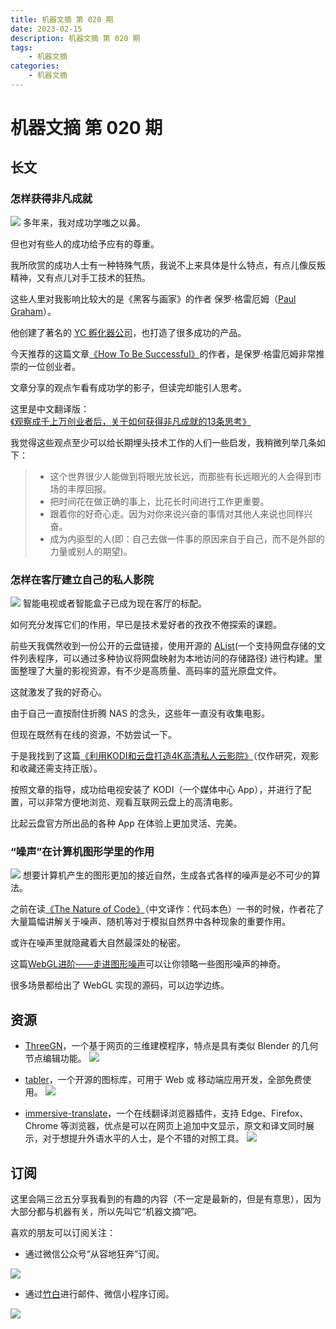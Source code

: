 ```yaml
---
title: 机器文摘 第 020 期
date: 2023-02-15
description: 机器文摘 第 020 期
tags:
    - 机器文摘
categories:
    - 机器文摘
---
```

# 机器文摘 第 020 期

## 长文
### 怎样获得非凡成就
![](2023-02-15-09-57-43.png)
多年来，我对成功学嗤之以鼻。

但也对有些人的成功给予应有的尊重。

我所欣赏的成功人士有一种特殊气质，我说不上来具体是什么特点，有点儿像反叛精神，又有点儿对手工技术的狂热。

这些人里对我影响比较大的是《黑客与画家》的作者 保罗·格雷厄姆（[Paul Graham](https://zh.wikipedia.org/zh-hans/%E4%BF%9D%E7%BD%97%C2%B7%E6%A0%BC%E9%9B%B7%E5%8E%84%E5%A7%86)）。

他创建了著名的 [YC 孵化器公司](https://zh.wikipedia.org/zh-hans/Y_Combinator)，也打造了很多成功的产品。

今天推荐的这篇文章[《How To Be Successful》](https://blog.samaltman.com/how-to-be-successful)的作者，是保罗·格雷厄姆非常推崇的一位创业者。

文章分享的观点乍看有成功学的影子，但读完却能引人思考。

这里是中文翻译版：[《观察成千上万创业者后，关于如何获得非凡成就的13条思考》](https://mp.weixin.qq.com/s/pQYztNmmQ6W4fRxPIEsWYQ)

我觉得这些观点至少可以给长期埋头技术工作的人们一些启发，我稍微列举几条如下：
  > - 这个世界很少人能做到将眼光放长远，而那些有长远眼光的人会得到市场的丰厚回报。
  > - 把时间花在做正确的事上，比花长时间进行工作更重要。
  > - 跟着你的好奇心走。因为对你来说兴奋的事情对其他人来说也同样兴奋。
  > - 成为内驱型的人(即：自己去做一件事的原因来自于自己，而不是外部的力量或别人的期望)。

### 怎样在客厅建立自己的私人影院
![](2023-02-15-10-21-45.png)
智能电视或者智能盒子已成为现在客厅的标配。

如何充分发挥它们的作用，早已是技术爱好者的孜孜不倦探索的课题。

前些天我偶然收到一份公开的云盘链接，使用开源的 [AList](https://github.com/alist-org/alist)(一个支持网盘存储的文件列表程序，可以通过多种协议将网盘映射为本地访问的存储路径) 进行构建。里面整理了大量的影视资源，有不少是高质量、高码率的蓝光原盘文件。

这就激发了我的好奇心。

由于自己一直按耐住折腾 NAS 的念头，这些年一直没有收集电影。

但现在既然有在线的资源，不妨尝试一下。

于是我找到了这篇[《利用KODI和云盘打造4K高清私人云影院》](https://wp.gxnas.com/12278.html)（仅作研究，观影和收藏还需支持正版）。

按照文章的指导，成功给电视安装了 KODI（一个媒体中心 App），并进行了配置，可以非常方便地浏览、观看互联网云盘上的高清电影。

比起云盘官方所出品的各种 App 在体验上更加灵活、完美。

### “噪声”在计算机图形学里的作用
![](2023-02-15-10-40-28.png)
想要计算机产生的图形更加的接近自然，生成各式各样的噪声是必不可少的算法。

之前在读[《The Nature of Code》](https://natureofcode.com/)（中文译作：代码本色）一书的时候，作者花了大量篇幅讲解关于噪声、随机等对于模拟自然界中各种现象的重要作用。

或许在噪声里就隐藏着大自然最深处的秘密。

这篇[WebGL进阶——走进图形噪声](https://zhuanlan.zhihu.com/p/68507311)可以让你领略一些图形噪声的神奇。

很多场景都给出了 WebGL 实现的源码，可以边学边练。

## 资源
- [ThreeGN](https://threegn.app/)，一个基于网页的三维建模程序，特点是具有类似 Blender 的几何节点编辑功能。
  ![](2023-02-15-10-51-53.png)

- [tabler](https://tabler-icons.io/)，一个开源的图标库，可用于 Web 或 移动端应用开发，全部免费使用。
  ![](2023-02-15-10-55-30.png)

- [immersive-translate](https://microsoftedge.microsoft.com/addons/detail/%E6%B2%89%E6%B5%B8%E5%BC%8F%E7%BF%BB%E8%AF%91/amkbmndfnliijdhojkpoglbnaaahippg)，一个在线翻译浏览器插件，支持 Edge、Firefox、Chrome 等浏览器，优点是可以在网页上追加中文显示，原文和译文同时展示，对于想提升外语水平的人士，是个不错的对照工具。
  ![](2023-02-15-10-59-08.png)

## 订阅
这里会隔三岔五分享我看到的有趣的内容（不一定是最新的，但是有意思），因为大部分都与机器有关，所以先叫它“机器文摘”吧。

喜欢的朋友可以订阅关注：

- 通过微信公众号“从容地狂奔”订阅。

![](../weixin.jpg)

- 通过[竹白](https://zhubai.love/)进行邮件、微信小程序订阅。

![](../zhubai.jpg)